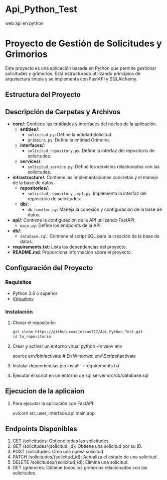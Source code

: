 # Api_Python_Test
web api en python

# Proyecto de Gestión de Solicitudes y Grimorios

Este proyecto es una aplicación basada en Python que permite gestionar solicitudes y grimorios. Está estructurado utilizando principios de arquitectura limpia y se implementa con FastAPI y SQLAlchemy.

## Estructura del Proyecto


## Descripción de Carpetas y Archivos

- **core/**: Contiene las entidades y interfaces del núcleo de la aplicación.
  - **entities/**:
    - `solicitud.py`: Define la entidad Solicitud.
    - `grimoire.py`: Define la entidad Grimoire.
  - **interfaces/**:
    - `solicitud_repository.py`: Define la interfaz del repositorio de solicitudes.
  - **services/**:
    - `solicitud_service.py`: Define los servicios relacionados con las solicitudes.
- **infrastructure/**: Contiene las implementaciones concretas y el manejo de la base de datos.
  - **repositories/**:
    - `solicitud_repository_impl.py`: Implementa la interfaz del repositorio de solicitudes.
  - **db/**:
    - `db_handler.py`: Maneja la conexión y configuración de la base de datos.
- **api/**: Contiene la configuración de la API utilizando FastAPI.
  - `main.py`: Define los endpoints de la API.
- **db/**:
  - `database.sql`: Contiene el script SQL para la creación de la base de datos.
- **requirements.txt**: Lista las dependencias del proyecto.
- **README.md**: Proporciona información sobre el proyecto.

## Configuración del Proyecto

### Requisitos

- Python 3.8 o superior
- [Virtualenv](https://virtualenv.pypa.io/en/latest/)

### Instalación

1. Clonar el repositorio:

   ```bash
   git clone https://github.com/jessus777/Api_Python_Test.git
   cd tu_repositorio

2.  Crear y activar un entorno virual
    python -m venv env
    
    source env/bin/activate  # En Windows: env\Scripts\activate

3. Instalar dependencias
    pip install -r requirements.txt

4. Ejecutar el script en un entorno de sql server
    src/db/database.sql

## Ejecucion de la aplicaion

1. Para ejecutar la aplicación con FastAPI:

    uvicorn src.user_interface.api.main:app


## Endpoints Disponibles

1. GET /solicitudes: Obtiene todas las solicitudes.
2. GET /solicitudes/{solicitud_id}: Obtiene una solicitud por su ID.
3. POST /solicitudes: Crea una nueva solicitud.
4. PATCH /solicitudes/{solicitud_id}: Actualiza el estado de una solicitud.
5. DELETE /solicitudes/{solicitud_id}: Elimina una solicitud.
6. GET /grimoires: Obtiene todos los grimorios relacionados con las solicitudes.

